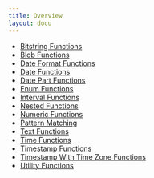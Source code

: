 ```yaml
---
title: Overview
layout: docu
---
```


 * <a href="bitstring">Bitstring Functions</a>
 * <a href="blob">Blob Functions</a>
 * <a href="dateformat">Date Format Functions</a>
 * <a href="date">Date Functions</a>
 * <a href="datepart">Date Part Functions</a>
 * <a href="enum">Enum Functions</a>
 * <a href="interval">Interval Functions</a>
 * <a href="nested">Nested Functions</a>
 * <a href="numeric">Numeric Functions</a>
 * <a href="patternmatching">Pattern Matching</a>
 * <a href="char">Text Functions</a>
 * <a href="time">Time Functions</a>
 * <a href="timestamp">Timestamp Functions</a>
 * <a href="timestamptz">Timestamp With Time Zone Functions</a>
 * <a href="utility">Utility Functions</a>
